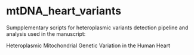 # mtDNA_heart_variants

Sumpplementary scripts for heteroplasmic variants detection pipeline and analysis used in the manuscript:

Heteroplasmic Mitochondrial Genetic Variation in the Human Heart
